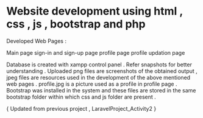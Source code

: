 # Website development using html , css , js , bootstrap and php
Developed Web Pages :

Main page
sign-in and sign-up page
profile page
profile updation page

Database is created with xampp control panel . Refer snapshots for better understanding .
Uploaded png files are screenshots of the obtained output , jpeg files are resources used in the development of the above mentioned web pages . profile.jpg is a picture used as a profile in profile page .
Bootstrap was installed in the system and these files are stored in the same bootstrap folder within which css and js folder are present .

{ Updated from previous project , LaravelProject_Activity2 }
